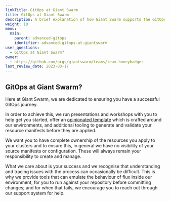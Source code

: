 ```yaml
---
linkTitle: GitOps at Giant Swarm
title: GitOps at Giant Swarm
description: A brief explanation of how Giant Swarm supports the GitOps journey for our customers.
weight: 10
menu:
  main:
    parent: advanced-gitops
    identifier: advanced-gitops-at-giantswarm
user_questions:
  - GitOps at Giant Swarm?
owner:
  - https://github.com/orgs/giantswarm/teams/team-honeybadger
last_review_date: 2023-03-17
---
```


## GitOps at Giant Swarm?

Here at Giant Swarm, we are dedicated to ensuring you have a successful GitOps journey.

In order to achieve this, we run presentations and workshops with you to help get you started, offer an [opinionated template](https://github.com/giantswarm/gitops-template) which is crafted around our environments, and additional tooling to generate and validate your resource manifests before they are applied.

We want you to have complete ownership of the resources you apply to your clusters and to ensure this, in general we have no visibility of your source manifests or configuration. These will always remain your responsibility to create and manage.

What we care about is your success and we recognise that understanding and tracing issues with the process can occasionally be difficult. This is why we provide tools that can emulate the behaviour of flux inside our environment, for you to run against your repository before committing changes; and for when that fails, we encourage you to reach out through our support system for help.
